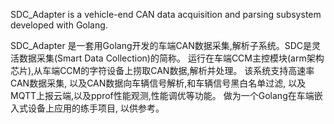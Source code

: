 SDC_Adapter is a vehicle-end CAN data acquisition and parsing subsystem developed with Golang.

SDC_Adapter 是一套用Golang开发的车端CAN数据采集,解析子系统。SDC是灵活数据采集(Smart Data Collection)的简称。
运行在车端CCM主控模块(arm架构芯片),从车端CCM的字符设备上捞取CAN数据,解析并处理。
该系统支持高速率CAN数据采集, 以及CAN数据向车辆信号解析,和车辆信号黑白名单过滤, 以及MQTT上报云端,以及pprof性能观测,性能调优等功能。
做为一个Golang在车端嵌入式设备上应用的练手项目, 以供参考。